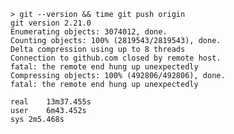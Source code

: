    > git --version && time git push origin
    git version 2.21.0
    Enumerating objects: 3074012, done.
    Counting objects: 100% (2819543/2819543), done.
    Delta compression using up to 8 threads
    Connection to github.com closed by remote host.
    fatal: the remote end hung up unexpectedly
    Compressing objects: 100% (492806/492806), done.
    fatal: the remote end hung up unexpectedly
    
    real	13m37.455s
    user	6m43.452s
    sys	2m5.468s
